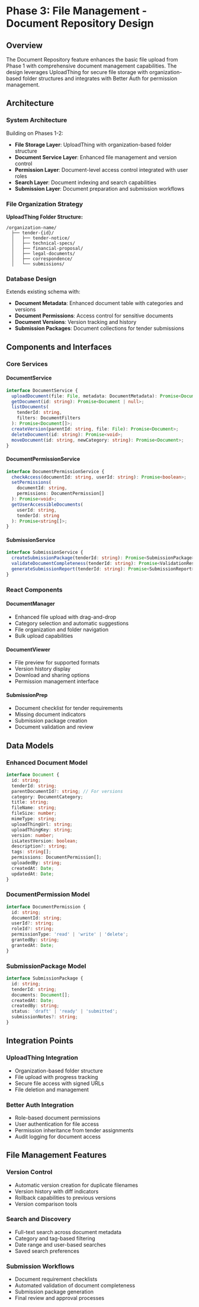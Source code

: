 # Phase 3: File Management - Document Repository Design

## Overview

The Document Repository feature enhances the basic file upload from Phase 1 with comprehensive document management capabilities. The design leverages UploadThing for secure file storage with organization-based folder structures and integrates with Better Auth for permission management.

## Architecture

### System Architecture

Building on Phases 1-2:

- **File Storage Layer**: UploadThing with organization-based folder structure
- **Document Service Layer**: Enhanced file management and version control
- **Permission Layer**: Document-level access control integrated with user roles
- **Search Layer**: Document indexing and search capabilities
- **Submission Layer**: Document preparation and submission workflows

### File Organization Strategy

**UploadThing Folder Structure:**

```
/organization-name/
  ├── tender-{id}/
  │   ├── tender-notice/
  │   ├── technical-specs/
  │   ├── financial-proposal/
  │   ├── legal-documents/
  │   ├── correspondence/
  │   └── submissions/
```

### Database Design

Extends existing schema with:

- **Document Metadata**: Enhanced document table with categories and versions
- **Document Permissions**: Access control for sensitive documents
- **Document Versions**: Version tracking and history
- **Submission Packages**: Document collections for tender submissions

## Components and Interfaces

### Core Services

#### DocumentService

```typescript
interface DocumentService {
  uploadDocument(file: File, metadata: DocumentMetadata): Promise<Document>;
  getDocument(id: string): Promise<Document | null>;
  listDocuments(
    tenderId: string,
    filters: DocumentFilters
  ): Promise<Document[]>;
  createVersion(parentId: string, file: File): Promise<Document>;
  deleteDocument(id: string): Promise<void>;
  moveDocument(id: string, newCategory: string): Promise<Document>;
}
```

#### DocumentPermissionService

```typescript
interface DocumentPermissionService {
  checkAccess(documentId: string, userId: string): Promise<boolean>;
  setPermissions(
    documentId: string,
    permissions: DocumentPermission[]
  ): Promise<void>;
  getUserAccessibleDocuments(
    userId: string,
    tenderId: string
  ): Promise<string[]>;
}
```

#### SubmissionService

```typescript
interface SubmissionService {
  createSubmissionPackage(tenderId: string): Promise<SubmissionPackage>;
  validateDocumentCompleteness(tenderId: string): Promise<ValidationResult>;
  generateSubmissionReport(tenderId: string): Promise<SubmissionReport>;
}
```

### React Components

#### DocumentManager

- Enhanced file upload with drag-and-drop
- Category selection and automatic suggestions
- File organization and folder navigation
- Bulk upload capabilities

#### DocumentViewer

- File preview for supported formats
- Version history display
- Download and sharing options
- Permission management interface

#### SubmissionPrep

- Document checklist for tender requirements
- Missing document indicators
- Submission package creation
- Document validation and review

## Data Models

### Enhanced Document Model

```typescript
interface Document {
  id: string;
  tenderId: string;
  parentDocumentId?: string; // For versions
  category: DocumentCategory;
  title: string;
  fileName: string;
  fileSize: number;
  mimeType: string;
  uploadThingUrl: string;
  uploadThingKey: string;
  version: number;
  isLatestVersion: boolean;
  description?: string;
  tags: string[];
  permissions: DocumentPermission[];
  uploadedBy: string;
  createdAt: Date;
  updatedAt: Date;
}
```

### DocumentPermission Model

```typescript
interface DocumentPermission {
  id: string;
  documentId: string;
  userId?: string;
  roleId?: string;
  permissionType: 'read' | 'write' | 'delete';
  grantedBy: string;
  grantedAt: Date;
}
```

### SubmissionPackage Model

```typescript
interface SubmissionPackage {
  id: string;
  tenderId: string;
  documents: Document[];
  createdAt: Date;
  createdBy: string;
  status: 'draft' | 'ready' | 'submitted';
  submissionNotes?: string;
}
```

## Integration Points

### UploadThing Integration

- Organization-based folder structure
- File upload with progress tracking
- Secure file access with signed URLs
- File deletion and management

### Better Auth Integration

- Role-based document permissions
- User authentication for file access
- Permission inheritance from tender assignments
- Audit logging for document access

## File Management Features

### Version Control

- Automatic version creation for duplicate filenames
- Version history with diff indicators
- Rollback capabilities to previous versions
- Version comparison tools

### Search and Discovery

- Full-text search across document metadata
- Category and tag-based filtering
- Date range and user-based searches
- Saved search preferences

### Submission Workflows

- Document requirement checklists
- Automated validation of document completeness
- Submission package generation
- Final review and approval processes

